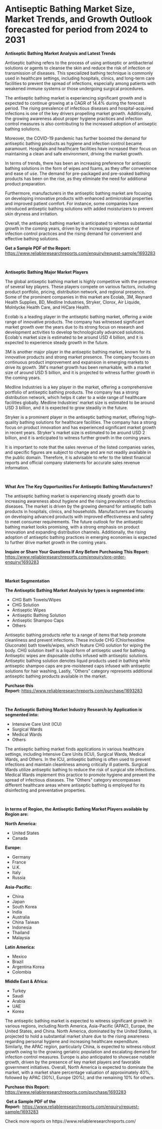 <p><h1>Antiseptic Bathing Market Size, Market Trends, and Growth Outlook forecasted for period from 2024 to 2031</h1></p><p><strong>Antiseptic Bathing Market Analysis and Latest Trends</strong></p>
<p><p>Antiseptic bathing refers to the process of using antiseptic or antibacterial solutions or agents to cleanse the skin and reduce the risk of infection or transmission of diseases. This specialized bathing technique is commonly used in healthcare settings, including hospitals, clinics, and long-term care facilities to prevent the spread of infections, especially among patients with weakened immune systems or those undergoing surgical procedures.</p><p>The antiseptic bathing market is experiencing significant growth and is expected to continue growing at a CAGR of 14.4% during the forecast period. The rising prevalence of infectious diseases and hospital-acquired infections is one of the key drivers propelling market growth. Additionally, the growing awareness about proper hygiene practices and infection control measures is also contributing to the increased adoption of antiseptic bathing solutions.</p><p>Moreover, the COVID-19 pandemic has further boosted the demand for antiseptic bathing products as hygiene and infection control became paramount. Hospitals and healthcare facilities have increased their focus on maintaining a clean and safe environment, driving the market growth.</p><p>In terms of trends, there has been an increasing preference for antiseptic bathing solutions in the form of wipes and foams, as they offer convenience and ease of use. The demand for pre-packaged and pre-soaked bathing products has been on the rise, as they eliminate the need for additional product preparation.</p><p>Furthermore, manufacturers in the antiseptic bathing market are focusing on developing innovative products with enhanced antimicrobial properties and improved patient comfort. For instance, some companies have introduced antiseptic bathing solutions with added moisturizers to prevent skin dryness and irritation.</p><p>Overall, the antiseptic bathing market is anticipated to witness substantial growth in the coming years, driven by the increasing importance of infection control practices and the rising demand for convenient and effective bathing solutions.</p></p>
<p><strong>Get a Sample PDF of the Report:&nbsp;</strong> <a href="https://www.reliableresearchreports.com/enquiry/request-sample/1693283">https://www.reliableresearchreports.com/enquiry/request-sample/1693283</a></p>
<p>&nbsp;</p>
<p><strong>Antiseptic Bathing Major Market Players</strong></p>
<p><p>The global antiseptic bathing market is highly competitive with the presence of several key players. These players compete on various factors, including product portfolio, pricing, distribution network, and regional presence. Some of the prominent companies in this market are Ecolab, 3M, Reynard Health Supplies, BD, Medline Industries, Stryker, Clorox, Air Liquide, Molnlycke Health Care, and HiCare Health.</p><p>Ecolab is a leading player in the antiseptic bathing market, offering a wide range of innovative products. The company has witnessed significant market growth over the years due to its strong focus on research and development activities to develop technologically advanced solutions. Ecolab's market size is estimated to be around USD 4 billion, and it is expected to experience steady growth in the future.</p><p>3M is another major player in the antiseptic bathing market, known for its innovative products and strong market presence. The company focuses on continuous product improvement and expansion in emerging markets to drive its growth. 3M's market growth has been remarkable, with a market size of around USD 5 billion, and it is projected to witness further growth in the coming years.</p><p>Medline Industries is a key player in the market, offering a comprehensive portfolio of antiseptic bathing products. The company has a strong distribution network, which helps it cater to a wide range of healthcare facilities globally. Medline Industries' market size is estimated to be around USD 3 billion, and it is expected to grow steadily in the future.</p><p>Stryker is a prominent player in the antiseptic bathing market, offering high-quality bathing solutions for healthcare facilities. The company has a strong focus on product innovation and has experienced significant market growth in recent years. Stryker's market size is estimated to be around USD 2 billion, and it is anticipated to witness further growth in the coming years.</p><p>It is important to note that the sales revenue of the listed companies varies, and specific figures are subject to change and are not readily available in the public domain. Therefore, it is advisable to refer to the latest financial reports and official company statements for accurate sales revenue information.</p></p>
<p>&nbsp;</p>
<p><strong>What Are The Key Opportunities For Antiseptic Bathing Manufacturers?</strong></p>
<p><p>The antiseptic bathing market is experiencing steady growth due to increasing awareness about hygiene and the rising prevalence of infectious diseases. The market is driven by the growing demand for antiseptic bath products in hospitals, clinics, and households. Manufacturers are focusing on developing advanced products with improved effectiveness and safety to meet consumer requirements. The future outlook for the antiseptic bathing market looks promising, with a strong emphasis on product innovation and expanding distribution channels. Additionally, the rising adoption of antiseptic bathing practices in emerging economies is expected to further drive market growth in the coming years.</p></p>
<p><strong>Inquire or Share Your Questions If Any Before Purchasing This Report:</strong> <a href="https://www.reliableresearchreports.com/enquiry/pre-order-enquiry/1693283">https://www.reliableresearchreports.com/enquiry/pre-order-enquiry/1693283</a></p>
<p>&nbsp;</p>
<p><strong>Market Segmentation</strong></p>
<p><strong>The Antiseptic Bathing Market Analysis by types is segmented into:</strong></p>
<p><ul><li>CHG Bath Towels/Wipes</li><li>CHG Solution</li><li>Antiseptic Wipes</li><li>Antiseptic Bathing Solution</li><li>Antiseptic Shampoo Caps</li><li>Others</li></ul></p>
<p><p>Antiseptic bathing products refer to a range of items that help promote cleanliness and prevent infections. These include CHG (Chlorhexidine Gluconate) bath towels/wipes, which feature CHG solution for wiping the body. CHG solution itself is a liquid form of antiseptic used for bathing. Antiseptic wipes are disposable cloths infused with antiseptic solutions. Antiseptic bathing solution denotes liquid products used in bathing while antiseptic shampoo caps are pre-moistened caps infused with antiseptic solutions for hair washing. Lastly, "Others" category represents additional antiseptic bathing products available in the market.</p></p>
<p><strong>Purchase this Report:&nbsp;</strong><a href="https://www.reliableresearchreports.com/purchase/1693283">https://www.reliableresearchreports.com/purchase/1693283</a></p>
<p>&nbsp;</p>
<p><strong>The Antiseptic Bathing Market Industry Research by Application is segmented into:</strong></p>
<p><ul><li>Intensive Care Unit (ICU)</li><li>Surgical Wards</li><li>Medical Wards</li><li>Others</li></ul></p>
<p><p>The antiseptic bathing market finds applications in various healthcare settings, including Intensive Care Units (ICU), Surgical Wards, Medical Wards, and Others. In the ICU, antiseptic bathing is often used to prevent infections and maintain cleanliness among critically ill patients. Surgical Wards utilize antiseptic bathing to reduce the risk of surgical site infections. Medical Wards implement this practice to promote hygiene and prevent the spread of infectious diseases. The "Others" category encompasses different healthcare areas where antiseptic bathing is employed for its disinfecting and preventative properties.</p></p>
<p>&nbsp;</p>
<p><strong>In terms of Region, the Antiseptic Bathing Market Players available by Region are:</strong></p>
<p>
    <p> <strong> North America: </strong>
        <ul>
            <li>United States</li>
            <li>Canada</li>
        </ul>
        </p> 
    <p> <strong> Europe: </strong>
        <ul>
            <li>Germany</li>
            <li>France</li>
            <li>U.K.</li>
            <li>Italy</li>
            <li>Russia</li>
        </ul>
        </p> 
    <p> <strong> Asia-Pacific: </strong>
        <ul>
            <li>China</li>
            <li>Japan</li>
            <li>South Korea</li>
            <li>India</li>
            <li>Australia</li>
            <li>China Taiwan</li>
            <li>Indonesia</li>
            <li>Thailand</li>
            <li>Malaysia</li>
        </ul>
        </p> 
    <p> <strong> Latin America: </strong>
        <ul>
            <li>Mexico</li>
            <li>Brazil</li>
            <li>Argentina Korea</li>
            <li>Colombia</li>
        </ul>
        </p> 
    <p> <strong> Middle East & Africa: </strong>
        <ul>
            <li>Turkey</li>
            <li>Saudi</li>
            <li>Arabia</li>
            <li>UAE</li>
            <li>Korea</li>
        </ul>
    </p>
    </p>
<p><p>The antiseptic bathing market is expected to witness significant growth in various regions, including North America, Asia-Pacific (APAC), Europe, the United States, and China. North America, dominated by the United States, is projected to hold a substantial market share due to the rising awareness regarding personal hygiene and increasing healthcare expenditure. Similarly, the APAC region, particularly China, is expected to witness robust growth owing to the growing geriatric population and escalating demand for infection control measures. Europe is also anticipated to showcase notable growth, driven by the presence of key market players and favorable government initiatives. Overall, North America is expected to dominate the market, with a market share percentage valuation of approximately 40%, followed by APAC (30%), Europe (20%), and the remaining 10% for others.</p></p>
<p><strong>Purchase this Report: </strong><a href="https://www.reliableresearchreports.com/purchase/1693283">https://www.reliableresearchreports.com/purchase/1693283</a></p>
<p>&nbsp;<strong>Get a Sample PDF of the Report:&nbsp;&nbsp;</strong><a href="https://www.reliableresearchreports.com/enquiry/request-sample/1693283">https://www.reliableresearchreports.com/enquiry/request-sample/1693283</a></p>
<p><strong></strong></p>
<p>Check more reports on https://www.reliableresearchreports.com/</p>